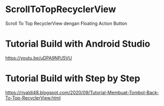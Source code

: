 # ScrollToTopRecyclerView
Scroll To Top RecyclerView dengan Floating Action Button

# Tutorial Build with Android Studio
https://youtu.be/uDPA9NPJ5VU

# Tutorial Build with Step by Step
https://rivaldi48.blogspot.com/2020/09/Tutorial-Membuat-Tombol-Back-To-Top-RecyclerView.html
